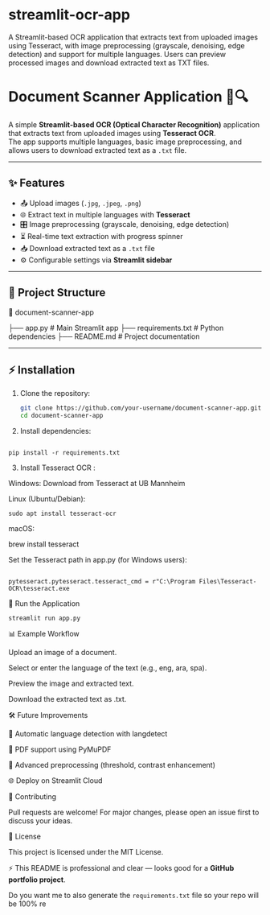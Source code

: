 # streamlit-ocr-app
A Streamlit-based OCR application that extracts text from uploaded images using Tesseract, with image preprocessing (grayscale, denoising, edge detection) and support for multiple languages. Users can preview processed images and download extracted text as TXT files.


# Document Scanner Application 📝🔍

A simple **Streamlit-based OCR (Optical Character Recognition)** application that extracts text from uploaded images using **Tesseract OCR**.  
The app supports multiple languages, basic image preprocessing, and allows users to download extracted text as a `.txt` file.

---

## ✨ Features
- 📤 Upload images (`.jpg`, `.jpeg`, `.png`)
- 🌐 Extract text in multiple languages with **Tesseract**
- 🎛️ Image preprocessing (grayscale, denoising, edge detection)
- ⏳ Real-time text extraction with progress spinner
- 📥 Download extracted text as a `.txt` file
- ⚙️ Configurable settings via **Streamlit sidebar**

---

## 📂 Project Structure

📁 document-scanner-app

├── app.py # Main Streamlit app
├── requirements.txt # Python dependencies
├── README.md # Project documentation



---

## ⚡ Installation

1. Clone the repository:
   ```bash
   git clone https://github.com/your-username/document-scanner-app.git
   cd document-scanner-app
   ```
2. Install dependencies:
   
 ```

pip install -r requirements.txt
```

3. Install Tesseract OCR
:

Windows: Download from Tesseract at UB Mannheim

Linux (Ubuntu/Debian):
```
sudo apt install tesseract-ocr
```

macOS:

brew install tesseract


Set the Tesseract path in app.py (for Windows users):
```

pytesseract.pytesseract.tesseract_cmd = r"C:\Program Files\Tesseract-OCR\tesseract.exe
```

🚀 Run the Application
```
streamlit run app.py
```

📊 Example Workflow

Upload an image of a document.

Select or enter the language of the text (e.g., eng, ara, spa).

Preview the image and extracted text.

Download the extracted text as .txt.

🛠️ Future Improvements

🔎 Automatic language detection with langdetect

📑 PDF support using PyMuPDF

🎨 Advanced preprocessing (threshold, contrast enhancement)

🌐 Deploy on Streamlit Cloud

🤝 Contributing

Pull requests are welcome! For major changes, please open an issue first to discuss your ideas.

📜 License

This project is licensed under the MIT License.


⚡ This README is professional and clear — looks good for a **GitHub portfolio project**.  

Do you want me to also generate the `requirements.txt` file so your repo will be 100% re
